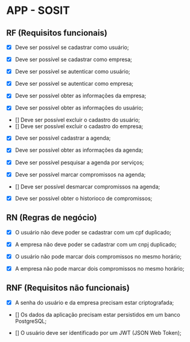 # APP - SOSIT

## RF (Requisitos funcionais)

- [x] Deve ser possível se cadastrar como usuário;
- [x] Deve ser possível se cadastrar como empresa;

- [x] Deve ser possível se autenticar como usuário;
- [x] Deve ser possível se autenticar como empresa;

- [x] Deve ser possível obter as informações da empresa;
- [x] Deve ser possível obter as informações do usuário;

- [] Deve ser possível excluir o cadastro do usuário;
- [] Deve ser possível excluir o cadastro do empresa;

- [x] Deve ser possível cadastrar a agenda;
- [x] Deve ser possível obter as informações da agenda;

- [x] Deve ser possível pesquisar a agenda por serviços;

- [x] Deve ser possível marcar compromissos na agenda;

- [] Deve ser possível desmarcar compromissos na agenda;

- [x] Deve ser possível obter o historioco de compromissos;

## RN (Regras de negócio)

- [x] O usuário não deve poder se cadastrar com um cpf duplicado;
- [x] A empresa não deve poder se cadastrar com um cnpj duplicado;

- [x] O usuário não pode marcar dois compromissos no mesmo horário;
- [x] A empresa não pode marcar dois compromissos no mesmo horário;

## RNF (Requisitos não funcionais)

- [x] A senha do usuário e da empresa precisam estar criptografada;
- [] Os dados da aplicação precisam estar persistidos em um banco PostgreSQL;


<!-- - [] Todas listas de dados precisam estar paginadas com 20 itens por páginas; -->
- [] O usuário deve ser identificado por um JWT (JSON Web Token);
